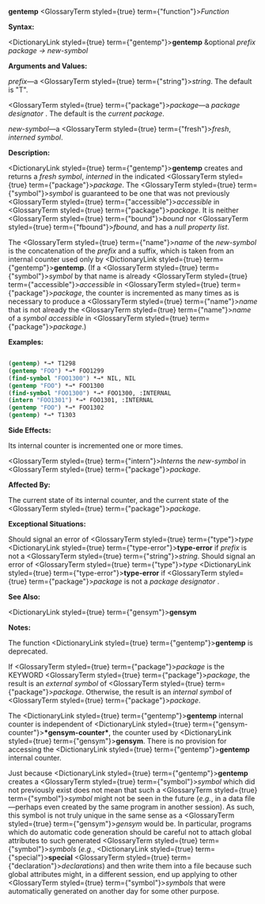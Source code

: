 **gentemp** <GlossaryTerm styled={true} term={"function"}><i>Function</i></GlossaryTerm> 



**Syntax:** 



<DictionaryLink styled={true} term={"gentemp"}><b>gentemp</b></DictionaryLink> &amp;optional *prefix package → new-symbol* 



**Arguments and Values:** 



*prefix*—a <GlossaryTerm styled={true} term={"string"}><i>string</i></GlossaryTerm>. The default is "T". 



<GlossaryTerm styled={true} term={"package"}><i>package</i></GlossaryTerm>—a *package designator* . The default is the *current package*. 



*new-symbol*—a <GlossaryTerm styled={true} term={"fresh"}><i>fresh</i></GlossaryTerm>, *interned symbol*. 



**Description:** 



<DictionaryLink styled={true} term={"gentemp"}><b>gentemp</b></DictionaryLink> creates and returns a *fresh symbol*, *interned* in the indicated <GlossaryTerm styled={true} term={"package"}><i>package</i></GlossaryTerm>. The <GlossaryTerm styled={true} term={"symbol"}><i>symbol</i></GlossaryTerm> is guaranteed to be one that was not previously <GlossaryTerm styled={true} term={"accessible"}><i>accessible</i></GlossaryTerm> in <GlossaryTerm styled={true} term={"package"}><i>package</i></GlossaryTerm>. It is neither <GlossaryTerm styled={true} term={"bound"}><i>bound</i></GlossaryTerm> nor <GlossaryTerm styled={true} term={"fbound"}><i>fbound</i></GlossaryTerm>, and has a *null property list*. 



The <GlossaryTerm styled={true} term={"name"}><i>name</i></GlossaryTerm> of the *new-symbol* is the concatenation of the *prefix* and a suffix, which is taken from an internal counter used only by <DictionaryLink styled={true} term={"gentemp"}><b>gentemp</b></DictionaryLink>. (If a <GlossaryTerm styled={true} term={"symbol"}><i>symbol</i></GlossaryTerm> by that name is already <GlossaryTerm styled={true} term={"accessible"}><i>accessible</i></GlossaryTerm> in <GlossaryTerm styled={true} term={"package"}><i>package</i></GlossaryTerm>, the counter is incremented as many times as is necessary to produce a <GlossaryTerm styled={true} term={"name"}><i>name</i></GlossaryTerm> that is not already the <GlossaryTerm styled={true} term={"name"}><i>name</i></GlossaryTerm> of a *symbol accessible* in <GlossaryTerm styled={true} term={"package"}><i>package</i></GlossaryTerm>.) 



**Examples:**
```lisp

(gentemp) *→* T1298 
(gentemp "FOO") *→* FOO1299 
(find-symbol "FOO1300") *→* NIL, NIL 
(gentemp "FOO") *→* FOO1300 
(find-symbol "FOO1300") *→* FOO1300, :INTERNAL 
(intern "FOO1301") *→* FOO1301, :INTERNAL 
(gentemp "FOO") *→* FOO1302 
(gentemp) *→* T1303 

```
**Side Effects:** 



Its internal counter is incremented one or more times. 



<GlossaryTerm styled={true} term={"intern"}><i>Interns</i></GlossaryTerm> the *new-symbol* in <GlossaryTerm styled={true} term={"package"}><i>package</i></GlossaryTerm>. 



**Affected By:** 



The current state of its internal counter, and the current state of the <GlossaryTerm styled={true} term={"package"}><i>package</i></GlossaryTerm>. 







 



 



**Exceptional Situations:** 



Should signal an error of <GlossaryTerm styled={true} term={"type"}><i>type</i></GlossaryTerm> <DictionaryLink styled={true} term={"type-error"}><b>type-error</b></DictionaryLink> if *prefix* is not a <GlossaryTerm styled={true} term={"string"}><i>string</i></GlossaryTerm>. Should signal an error of <GlossaryTerm styled={true} term={"type"}><i>type</i></GlossaryTerm> <DictionaryLink styled={true} term={"type-error"}><b>type-error</b></DictionaryLink> if <GlossaryTerm styled={true} term={"package"}><i>package</i></GlossaryTerm> is not a *package designator* . 



**See Also:** 



<DictionaryLink styled={true} term={"gensym"}><b>gensym</b></DictionaryLink> 



**Notes:** 



The function <DictionaryLink styled={true} term={"gentemp"}><b>gentemp</b></DictionaryLink> is deprecated. 



If <GlossaryTerm styled={true} term={"package"}><i>package</i></GlossaryTerm> is the KEYWORD <GlossaryTerm styled={true} term={"package"}><i>package</i></GlossaryTerm>, the result is an *external symbol* of <GlossaryTerm styled={true} term={"package"}><i>package</i></GlossaryTerm>. Otherwise, the result is an *internal symbol* of <GlossaryTerm styled={true} term={"package"}><i>package</i></GlossaryTerm>. 



The <DictionaryLink styled={true} term={"gentemp"}><b>gentemp</b></DictionaryLink> internal counter is independent of <DictionaryLink styled={true} term={"gensym-counter"}><b>\*gensym-counter\*</b></DictionaryLink>, the counter used by <DictionaryLink styled={true} term={"gensym"}><b>gensym</b></DictionaryLink>. There is no provision for accessing the <DictionaryLink styled={true} term={"gentemp"}><b>gentemp</b></DictionaryLink> internal counter. 



Just because <DictionaryLink styled={true} term={"gentemp"}><b>gentemp</b></DictionaryLink> creates a <GlossaryTerm styled={true} term={"symbol"}><i>symbol</i></GlossaryTerm> which did not previously exist does not mean that such a <GlossaryTerm styled={true} term={"symbol"}><i>symbol</i></GlossaryTerm> might not be seen in the future (*e.g.*, in a data file—perhaps even created by the same program in another session). As such, this symbol is not truly unique in the same sense as a <GlossaryTerm styled={true} term={"gensym"}><i>gensym</i></GlossaryTerm> would be. In particular, programs which do automatic code generation should be careful not to attach global attributes to such generated <GlossaryTerm styled={true} term={"symbol"}><i>symbols</i></GlossaryTerm> (*e.g.*, <DictionaryLink styled={true} term={"special"}><b>special</b></DictionaryLink> <GlossaryTerm styled={true} term={"declaration"}><i>declarations</i></GlossaryTerm>) and then write them into a file because such global attributes might, in a different session, end up applying to other <GlossaryTerm styled={true} term={"symbol"}><i>symbols</i></GlossaryTerm> that were automatically generated on another day for some other purpose. 



